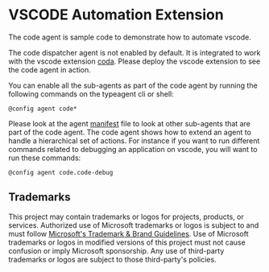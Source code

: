 # VSCODE Automation Extension

The code agent is sample code to demonstrate how to automate vscode.

The code dispatcher agent is not enabled by default. It is integrated to work with the vscode extension [coda](../../coda/README.md). Please deploy the vscode extension to see the code agent in action.

You can enable all the sub-agents as part of the code agent by running the following commands on the typeagent cli or shell:

```
@config agent code*
```

Please look at the agent [manifest](./src/codeManifest.json) file to look at other sub-agents that are part of the code agent. The code agent shows how to extend an agent to handle a hierarchical set of actions. For instance if you want to run different commands related to debugging an application on vscode, you will want to run these commands:

```
@config agent code.code-debug
```

## Trademarks

This project may contain trademarks or logos for projects, products, or services. Authorized use of Microsoft
trademarks or logos is subject to and must follow
[Microsoft's Trademark & Brand Guidelines](https://www.microsoft.com/en-us/legal/intellectualproperty/trademarks/usage/general).
Use of Microsoft trademarks or logos in modified versions of this project must not cause confusion or imply Microsoft sponsorship.
Any use of third-party trademarks or logos are subject to those third-party's policies.
